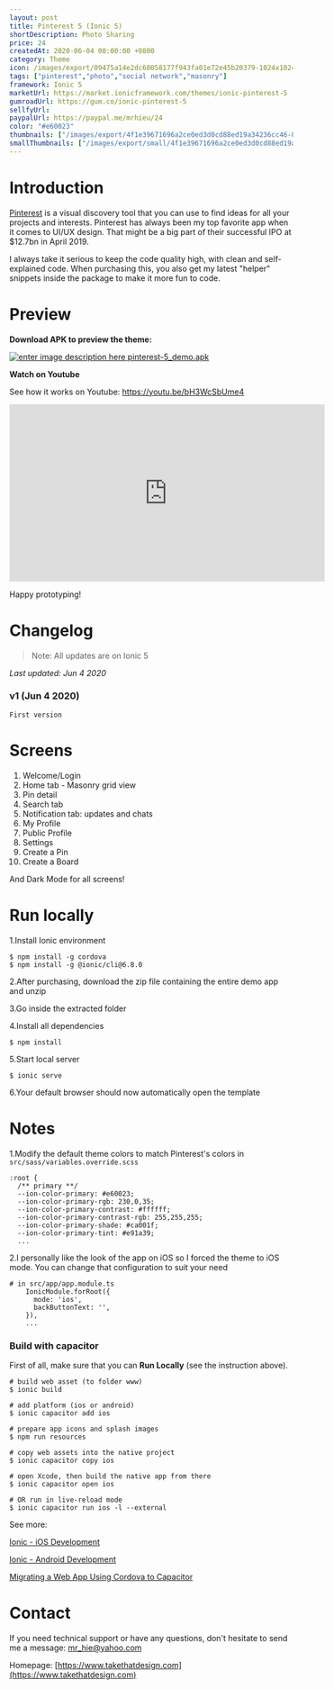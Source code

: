 ```yaml
---
layout: post
title: Pinterest 5 (Ionic 5)
shortDescription: Photo Sharing 
price: 24
createdAt: 2020-06-04 00:00:00 +0800
category: Theme
icon: /images/export/09475a14e2dc68058177f943fa01e72e45b20379-1024x1024.jpg
tags: ["pinterest","photo","social network","masonry"]
framework: Ionic 5
marketUrl: https://market.ionicframework.com/themes/ionic-pinterest-5
gumroadUrl: https://gum.co/ionic-pinterest-5
sellfyUrl: 
paypalUrl: https://paypal.me/mrhieu/24
color: "#e60023"
thumbnails: ["/images/export/4f1e39671696a2ce0ed3d0cd88ed19a34236cc46-828x1792.jpg","/images/export/75f801ae12c2c1b511a68379dcf8d3eb01644653-828x1792.jpg","/images/export/8931361964ed0b607e942f983bde99df214e7f4f-828x1792.jpg","/images/export/6f1f10d2676ccc3de1efa4ec32b0b383526d2c96-828x1792.jpg","/images/export/75eb032e9d832a623b6b0f98042b7be97356c0dc-828x1792.jpg","/images/export/33c55f66c1d327d71aecb677d1ff885d742cc307-828x1792.jpg","/images/export/715c89ee781eac25d59180c4d34e3b68e1f717a1-828x1792.jpg","/images/export/81eacaf20b1c212d5f9c8d206bcee201e4b2933f-828x1792.jpg","/images/export/9dc348c5974eccf8e4d8cb1e0c41bc3bc04fe42f-828x1792.jpg","/images/export/55df651590ce80472cbdb25f7798fa1283ad322a-828x1792.jpg"]
smallThumbnails: ["/images/export/small/4f1e39671696a2ce0ed3d0cd88ed19a34236cc46-828x1792.jpg","/images/export/small/75f801ae12c2c1b511a68379dcf8d3eb01644653-828x1792.jpg","/images/export/small/8931361964ed0b607e942f983bde99df214e7f4f-828x1792.jpg"]
---
```


# Introduction

[Pinterest](http://www.pinterest.com/) is a visual discovery tool that you can use to find ideas for all your projects and interests. Pinterest has always been my top favorite app when it comes to UI/UX design. That might be a big part of their successful IPO at $12.7bn in April 2019.

I always take it serious to keep the code quality high, with clean and self-explained code. When purchasing this, you also get my latest "helper" snippets inside the package to make it more fun to code.

# Preview



**Download APK to preview the theme:** 

[![enter image description here](https://lh3.googleusercontent.com/MIkXV-iIhrxPG5tZn8QTglczrISwLwebr8QmCKcJFN6NL0eNLf5GqWltrefAZwzAwh2r4RPk=w96-h96-e365)
pinterest-5_demo.apk](https://bit.ly/3eMiij6)


**Watch on Youtube**

See how it works on Youtube: https://youtu.be/bH3WcSbUme4

<iframe width="560" height="315" src="https://www.youtube.com/embed/bH3WcSbUme4" frameborder="0" allow="accelerometer; autoplay; encrypted-media; gyroscope; picture-in-picture" allowfullscreen></iframe>


Happy prototyping!


# Changelog

> Note: All updates are on Ionic 5

*Last updated: Jun 4 2020*

### v1 (Jun 4 2020)

```
First version
```


# Screens

1. Welcome/Login
2. Home tab - Masonry grid view
3. Pin detail
4. Search tab
5. Notification tab: updates and chats
6. My Profile
7. Public Profile
8. Settings
9. Create a Pin
10. Create a Board

And Dark Mode for all screens!

# Run locally
1.Install Ionic environment

```
$ npm install -g cordova
$ npm install -g @ionic/cli@6.8.0
```

2.After purchasing, download the zip file containing the entire demo app and unzip

3.Go inside the extracted folder

4.Install all dependencies

```
$ npm install
```

5.Start local server
```
$ ionic serve
```

6.Your default browser should now automatically open the template


# Notes

1.Modify the default theme colors to match Pinterest's colors in `src/sass/variables.override.scss`
```
:root {
  /** primary **/
  --ion-color-primary: #e60023;
  --ion-color-primary-rgb: 230,0,35;
  --ion-color-primary-contrast: #ffffff;
  --ion-color-primary-contrast-rgb: 255,255,255;
  --ion-color-primary-shade: #ca001f;
  --ion-color-primary-tint: #e91a39;
  ...
```

2.I personally like the look of the app on iOS so I forced the theme to iOS mode. You can change that configuration to suit your need

```
# in src/app/app.module.ts
    IonicModule.forRoot({
      mode: 'ios',
      backButtonText: '',
    }),
    ...
```

### Build with capacitor

First of all, make sure that you can **Run Locally** (see the instruction above).

```
# build web asset (to folder www)
$ ionic build

# add platform (ios or android)
$ ionic capacitor add ios

# prepare app icons and splash images
$ npm run resources

# copy web assets into the native project
$ ionic capacitor copy ios

# open Xcode, then build the native app from there
$ ionic capacitor open ios

# OR run in live-reload mode
$ ionic capacitor run ios -l --external
```

See more: 

[Ionic - iOS Development](https://ionicframework.com/docs/building/ios)

[Ionic - Android Development](https://ionicframework.com/docs/building/android)

[Migrating a Web App Using Cordova to Capacitor](https://capacitor.ionicframework.com/docs/cordova/migrating-from-cordova-to-capacitor/)

# Contact
If you need technical support or have any questions, don't hesitate to send me a message: [mr_hie@yahoo.com](mailto:mr_hie@yahoo.com)

Homepage: [https://www.takethatdesign.com](https://www.takethatdesign.com)
